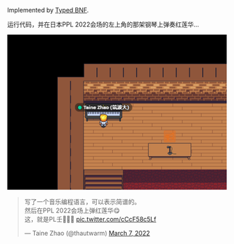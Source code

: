 Implemented by [Typed BNF](https://github.com/thautwarm/Typed-BNF).

运行代码，并在日本PPL 2022会场的左上角的那架钢琴上弹奏红莲华...



![难绷](./njbg__.png)

<blockquote class="twitter-tweet"><p lang="zh" dir="ltr">写了一个音乐编程语言，可以表示简谱的。<br>然后在PPL 2022会场上弹红莲华😋<br>这，就是PL壬😤😤😤 <a href="https://t.co/cCcF58c5Lf">pic.twitter.com/cCcF58c5Lf</a></p>&mdash; Taine Zhao (@thautwarm) <a href="https://twitter.com/thautwarm/status/1500838939640221696?ref_src=twsrc%5Etfw">March 7, 2022</a></blockquote> <script async src="https://platform.twitter.com/widgets.js" charset="utf-8"></script>
